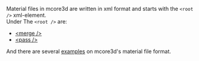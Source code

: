Material files in mcore3d are written in xml format and starts with the `<root />` xml-element.<br />
Under The `<root />` are:
  * [&lt;merge /&gt;](Material_File_Format_Merge.md)
  * [&lt;pass /&gt;](Material_File_Format_Pass.md)

And there are several [examples](Material_File_Format_Examples.md) on mcore3d's material file format.<br />